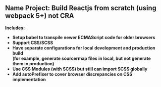## Name Project: <b>Build Reactjs from scratch (using webpack 5+) not CRA<b>

**Includes:**

- Setup babel to transpile newer ECMAScript code for older browsers
- Support CSS/SCSS
- Have separate configurations for local development and production build  
  (for example, generate sourcermap files in local, but not generate them in production)
- Use CSS Modules (with SCSS) but still can import SCSS globally
- Add autoPrefixer to cover browser discrepancies on CSS implementation

